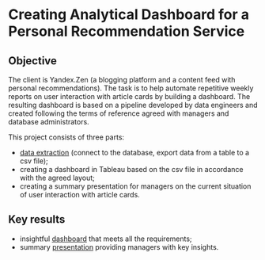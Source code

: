 # Creating Analytical Dashboard for a Personal Recommendation Service

## Objective
The client is Yandex.Zen (a blogging platform and a content feed with personal recommendations). The task is to help automate repetitive weekly reports on user interaction with article cards by building a dashboard. The resulting dashboard is based on a pipeline developed by data engineers and created following the terms of reference agreed with managers and database administrators. 

This project consists of three parts:
- [data extraction](https://github.com/plgesha/data-analyst-professional-training-course-projects/blob/master/Creating%20Analytical%20Dashboard%20for%20a%20Personal%20Recommendation%20Service%20/data_extraction.ipynb) (connect to the database, export data from a table to a csv file);
- creating a dashboard in Tableau based on the csv file in accordance with the agreed layout;
- creating a summary presentation for managers on the current situation of user interaction with article cards.

## Key results
- insightful [dashboard](https://public.tableau.com/app/profile/pauline7604/viz/Yandex_ZenYaPracticumDashboard/sheet4?publish=yes) that meets all the requirements;
- summary [presentation](https://github.com/plgesha/data-analyst-professional-training-course-projects/blob/master/Creating%20Analytical%20Dashboard%20for%20a%20Personal%20Recommendation%20Service%20/Presentation.pdf) providing managers with key insights. 
